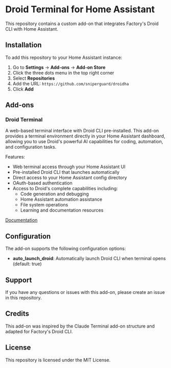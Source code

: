 # Droid Terminal for Home Assistant

This repository contains a custom add-on that integrates Factory's Droid CLI with Home Assistant.

## Installation

To add this repository to your Home Assistant instance:

1. Go to **Settings** → **Add-ons** → **Add-on Store**
2. Click the three dots menu in the top right corner
3. Select **Repositories**
4. Add the URL: `https://github.com/sniperguard/droidha`
5. Click **Add**

## Add-ons

### Droid Terminal

A web-based terminal interface with Droid CLI pre-installed. This add-on provides a terminal environment directly in your Home Assistant dashboard, allowing you to use Droid's powerful AI capabilities for coding, automation, and configuration tasks.

Features:

- Web terminal access through your Home Assistant UI
- Pre-installed Droid CLI that launches automatically
- Direct access to your Home Assistant config directory
- OAuth-based authentication
- Access to Droid's complete capabilities including:
  - Code generation and debugging
  - Home Assistant automation assistance
  - File system operations
  - Learning and documentation resources

[Documentation](./droid-terminal/DOCS.md)

## Configuration

The add-on supports the following configuration options:

- **auto_launch_droid**: Automatically launch Droid CLI when terminal opens (default: true)

## Support

If you have any questions or issues with this add-on, please create an issue in this repository.

## Credits

This add-on was inspired by the Claude Terminal add-on structure and adapted for Factory's Droid CLI.

## License

This repository is licensed under the MIT License.

